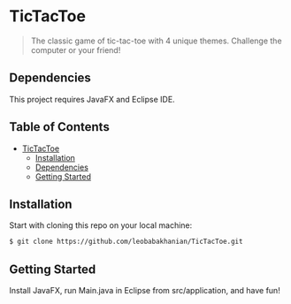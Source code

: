 # TicTacToe
> The classic game of tic-tac-toe with 4 unique themes. Challenge the computer or your friend!

## Dependencies

This project requires JavaFX and Eclipse IDE.

## Table of Contents

- [TicTacToe](#tictactoe)
  - [Installation](#installation)
  - [Dependencies](#dependencies)
  - [Getting Started](#getting-started)
  
## Installation

Start with cloning this repo on your local machine:

```sh
$ git clone https://github.com/leobabakhanian/TicTacToe.git
```

## Getting Started

Install JavaFX, run Main.java in Eclipse from src/application, and have fun!
